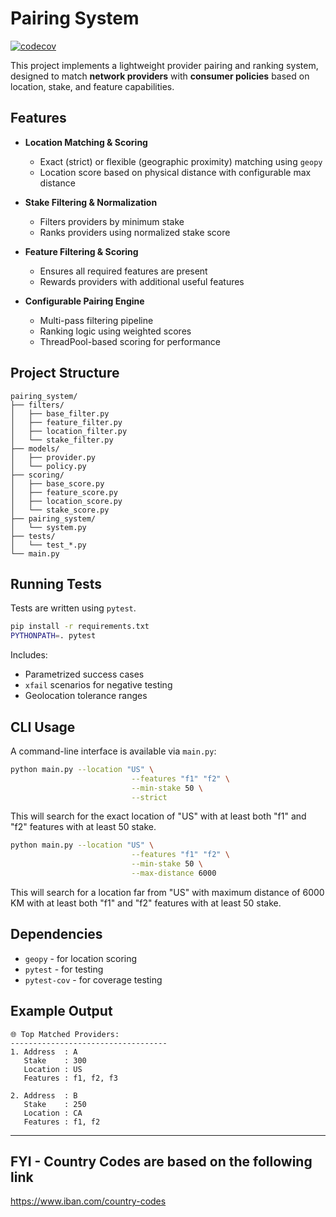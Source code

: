# Pairing System
[![codecov](https://codecov.io/gh/NadavLevi/Pairing-System/branch/main/graph/badge.svg)](https://codecov.io/gh/NadavLevi/Pairing-System)

This project implements a lightweight provider pairing and ranking system, designed to match **network providers** with **consumer policies** based on location, stake, and feature capabilities.


## Features

- **Location Matching & Scoring**
  - Exact (strict) or flexible (geographic proximity) matching using `geopy`
  - Location score based on physical distance with configurable max distance

- **Stake Filtering & Normalization**
  - Filters providers by minimum stake
  - Ranks providers using normalized stake score

- **Feature Filtering & Scoring**
  - Ensures all required features are present
  - Rewards providers with additional useful features

- **Configurable Pairing Engine**
  - Multi-pass filtering pipeline
  - Ranking logic using weighted scores
  - ThreadPool-based scoring for performance

## Project Structure

```
pairing_system/
├── filters/
│   ├── base_filter.py
│   ├── feature_filter.py
│   ├── location_filter.py
│   └── stake_filter.py
├── models/
│   ├── provider.py
│   └── policy.py
├── scoring/
│   ├── base_score.py
│   ├── feature_score.py
│   ├── location_score.py
│   └── stake_score.py
├── pairing_system/
│   └── system.py
├── tests/
│   └── test_*.py
└── main.py
```

## Running Tests

Tests are written using `pytest`.

```bash
pip install -r requirements.txt
PYTHONPATH=. pytest
```

Includes:
- Parametrized success cases
- `xfail` scenarios for negative testing
- Geolocation tolerance ranges

## CLI Usage

A command-line interface is available via `main.py`:

```bash
python main.py --location "US" \
                           --features "f1" "f2" \
                           --min-stake 50 \
                           --strict
```

This will search for the exact location of "US" with at least both "f1" and "f2" features with at least 50 stake.

```bash
python main.py --location "US" \
                           --features "f1" "f2" \
                           --min-stake 50 \
                           --max-distance 6000
```

This will search for a location far from "US" with maximum distance of 6000 KM with at least both "f1" and "f2" features with at least 50 stake.

## Dependencies

- `geopy` - for location scoring
- `pytest` - for testing
- `pytest-cov` - for coverage testing

## Example Output

```
🌐 Top Matched Providers:
-----------------------------------
1. Address  : A
   Stake    : 300
   Location : US
   Features : f1, f2, f3

2. Address  : B
   Stake    : 250
   Location : CA
   Features : f1, f2
```

---


## FYI - Country Codes are based on the following link
https://www.iban.com/country-codes